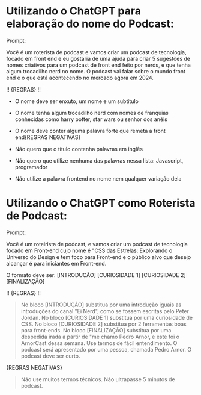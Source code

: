 # Utilizando o ChatGPT para elaboração do nome do Podcast:

Prompt:

Você é um roterista de podcast e vamos criar um podcast de tecnologia, focado em front end e eu gostaria de uma ajuda para criar 5 sugestões de nomes criativos para um podcast de front end feito por nerds, e que tenha algum trocadilho nerd no nome. O podcast vai falar sobre o mundo front end e o que está acontecendo no mercado agora em 2024.

‼️ {REGRAS} ‼️

- O nome deve ser enxuto, um nome e um subtítulo
- O nome tenha algum trocadilho nerd com nomes de franquias conhecidas como harry potter, star wars ou senhor dos anéis
- O nome deve conter alguma palavra forte que remeta a front end{REGRAS NEGATIVAS}

- Não quero que o título contenha palavras em inglês
- Não quero que utilize nenhuma das palavras nessa lista: Javascript, programador
- Não utilize a palavra frontend no nome nem qualquer variação dela

# Utilizando o ChatGPT como Roterista de Podcast:

Prompt:

Você é um roteirista de podcast, e vamos criar um podcast de tecnologia focado em Front-end cujo nome é "CSS das Estrelas: Explorando o Universo do Design e tem foco para Front-end e o público alvo que desejo alcançar é para iniciantes em Front-end.

O formato deve ser:
[INTRODUÇÃO]
[CURIOSIDADE 1]
[CURIOSIDADE 2]
[FINALIZAÇÃO]

‼️ {REGRAS} ‼️

> No bloco [INTRODUÇÃO] substitua por uma introdução iguais as introduções do canal "Ei Nerd", como se fossem escritas pelo Peter Jordan.
> No bloco [CURIOSIDADE 1] substitua por uma curiosidade de CSS.
> No bloco [CURIOSIDADE 2] substitua por 2 ferramentas boas para front-ends.
> No bloco [FINALIZAÇÃO] substitua por uma despedida irada a partir de "me chamo Pedro Arnor, e este foi o ArnorCast dessa semana.
> Use termos de fácil entendimento.
> O podcast será apresentado por uma pessoa, chamada Pedro Arnor.
> O podcast deve ser curto.

{REGRAS NEGATIVAS}
> Não use muitos termos técnicos.
> Não ultrapasse 5 minutos de podcast.